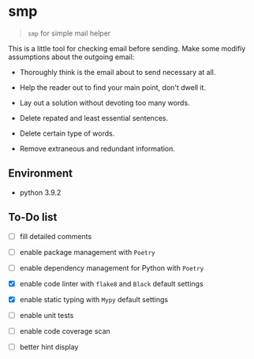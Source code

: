 # smp

> `smp` for simple mail helper

This is a little tool for checking email before sending. Make some modifiy
assumptions about the outgoing email:

- Thoroughly think is the email about to send necessary at all.

- Help the reader out to find your main point, don't dwell it.

- Lay out a solution without devoting too many words.

- Delete repated and least essential sentences.

- Delete certain type of words.

- Remove extraneous and redundant information.

## Environment

- python 3.9.2

## To-Do list

- [ ] fill detailed comments

- [ ] enable package management with `Poetry`

- [ ] enable dependency management for Python with `Poetry`

- [x] enable code linter with `flake8` and `Black` default settings

- [x] enable static typing with `Mypy` default settings

- [ ] enable unit tests

- [ ] enable code coverage scan

- [ ] better hint display
